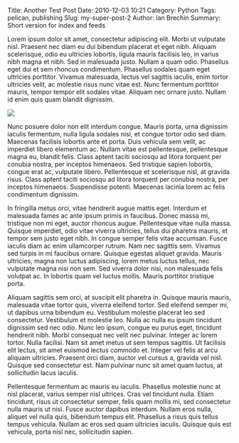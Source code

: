 Title: Another Test Post
Date: 2010-12-03 10:21
Category: Python
Tags: pelican, publishing
Slug: my-super-post-2
Author: Ian Brechin
Summary: Short version for index and feeds

Lorem ipsum dolor sit amet, consectetur adipiscing elit. Morbi ut vulputate nisl. Praesent nec diam eu dui bibendum placerat et eget nibh. Aliquam scelerisque, odio eu ultricies lobortis, ligula mauris facilisis leo, in varius nibh magna et nibh. Sed in malesuada justo. Nullam a quam odio. Phasellus eget dui et sem rhoncus condimentum. Phasellus sodales quam eget ultricies porttitor. Vivamus malesuada, lectus vel sagittis iaculis, enim tortor ultricies velit, ac molestie risus nunc vitae est. Nunc fermentum porttitor mauris, tempor tempor elit sodales vitae. Aliquam nec ornare justo. Nullam id enim quis quam blandit dignissim.

![](https://lh5.googleusercontent.com/-pRL42FP-1oI/UZvulHZ2HEI/AAAAAAAACEo/HoUfwD1zNY4/w755-h566-no/IMG_20130521_225837.jpg)

Nunc posuere dolor non elit interdum congue. Mauris porta, urna dignissim iaculis fermentum, nulla ligula sodales nisi, et congue tortor odio sed diam. Maecenas facilisis lobortis ante et porta. Duis vehicula sem velit, ac imperdiet libero elementum ac. Nullam vitae est pellentesque, pellentesque magna eu, blandit felis. Class aptent taciti sociosqu ad litora torquent per conubia nostra, per inceptos himenaeos. Sed tristique sapien lobortis, congue erat ac, vulputate libero. Pellentesque et scelerisque nisl, at gravida risus. Class aptent taciti sociosqu ad litora torquent per conubia nostra, per inceptos himenaeos. Suspendisse potenti. Maecenas lacinia lorem ac felis condimentum dignissim.

In fringilla metus orci, vitae hendrerit augue mattis eget. Interdum et malesuada fames ac ante ipsum primis in faucibus. Donec massa mi, tristique non mi eget, auctor rhoncus augue. Pellentesque vitae nulla massa. Quisque imperdiet, odio vitae viverra ultricies, tellus dui pharetra mauris, et tempor sem justo eget nibh. In congue semper felis vitae accumsan. Fusce iaculis diam ac enim ullamcorper rutrum. Nam nec sagittis sem. Vivamus sed turpis in mi faucibus ornare. Quisque egestas aliquet gravida. Mauris ultricies, magna non luctus adipiscing, lorem metus luctus tellus, nec vulputate magna nisi non sem. Sed viverra dolor nisi, non malesuada felis volutpat ac. In lobortis quam vel luctus mollis. Mauris porttitor tristique porta.

Aliquam sagittis sem orci, at suscipit elit pharetra in. Quisque mauris mauris, malesuada vitae tortor quis, viverra eleifend tortor. Sed eleifend semper mi, ut dapibus urna bibendum eu. Vestibulum molestie placerat leo sed consectetur. Vestibulum et molestie leo. Nulla ac nulla eu ipsum tincidunt dignissim sed nec odio. Nunc leo ipsum, congue eu purus eget, tincidunt hendrerit nibh. Morbi consequat nec velit nec pulvinar. Integer ac lorem tortor. Nulla facilisi. Nam sit amet metus ut sem tempus sagittis. Ut facilisis elit lectus, sit amet euismod lectus commodo et. Integer vel felis at arcu aliquam ultricies. Praesent orci diam, auctor vel cursus a, gravida vel nisl. Quisque sed consectetur est. Nam pulvinar nunc sit amet quam luctus, at sollicitudin lacus iaculis.

Pellentesque fermentum ac mauris eu iaculis. Phasellus molestie nunc at nisl placerat, varius semper nisl ultrices. Cras vel tincidunt nulla. Etiam tincidunt, risus ut consectetur semper, felis quam mollis mi, sed consectetur nulla mauris ut nisi. Fusce auctor dapibus interdum. Nullam eros nulla, aliquet vel nulla quis, bibendum tempus elit. Phasellus a risus quis tellus tempus vehicula. Nullam ac eros sed quam ultricies iaculis. Quisque quis est vehicula, porta nisl nec, sollicitudin sapien.
